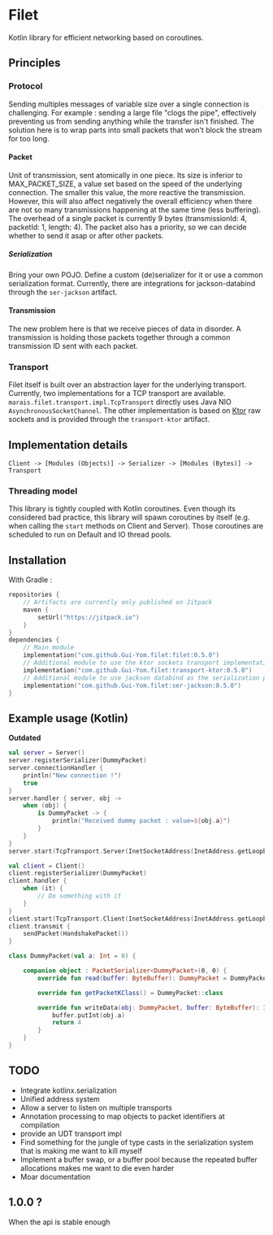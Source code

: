 # Filet
Kotlin library for efficient networking based on coroutines.

## Principles

### Protocol
Sending multiples messages of variable size over a single connection is challenging.
For example : sending a large file "clogs the pipe", effectively preventing us
from sending anything while the transfer isn't finished.
The solution here is to wrap parts into small packets that won't block the stream for too long.

#### Packet
Unit of transmission, sent atomically in one piece.
Its size is inferior to MAX_PACKET_SIZE, a value set based on the speed of the underlying connection.
The smaller this value, the more reactive the transmission. However, this will also affect negatively the
overall efficiency when there are not so many transmissions happening at the same time (less buffering).
The overhead of a single packet is currently 9 bytes (transmissionId: 4, packetId: 1, length: 4).
The packet also has a priority, so we can decide whether to send it asap or after other packets.

##### Serialization
Bring your own POJO. Define a custom (de)serializer for it or use a common serialization format.
Currently, there are integrations for jackson-databind through the `ser-jackson` artifact.

#### Transmission
The new problem here is that we receive pieces of data in disorder.
A transmission is holding those packets together through a common transmission ID sent with each packet.

### Transport
Filet itself is built over an abstraction layer for the underlying transport.
Currently, two implementations for a TCP transport are available. `marais.filet.transport.impl.TcpTransport` directly
uses Java NIO `AsynchronousSocketChannel`. The other implementation is based on [Ktor](https://ktor.io) raw sockets
and is provided through the `transport-ktor` artifact.

## Implementation details
```
Client -> [Modules (Objects)] -> Serializer -> [Modules (Bytes)] -> Transport
```

### Threading model
This library is tightly coupled with Kotlin coroutines. Even though its considered bad practice,
this library will spawn coroutines by itself (e.g. when calling the `start` methods on Client and Server).
Those coroutines are scheduled to run on Default and IO thread pools.

## Installation
With Gradle :
```kotlin
repositories {
    // Artifacts are currently only published on Jitpack
    maven {
        setUrl("https://jitpack.io")
    }
}
dependencies {
    // Main module
    implementation("com.github.Gui-Yom.filet:filet:0.5.0")
    // Additional module to use the ktor sockets transport implementation
    implementation("com.github.Gui-Yom.filet:transport-ktor:0.5.0")
    // Additional module to use jackson databind as the serialization provider
    implementation("com.github.Gui-Yom.filet:ser-jackson:0.5.0")
}
```

## Example usage (Kotlin)
**Outdated**
```kotlin
val server = Server()
server.registerSerializer(DummyPacket)
server.connectionHandler {
    println("New connection !")
    true
}
server.handler { server, obj ->
    when (obj) {
        is DummyPacket -> {
            println("Received dummy packet : value=${obj.a}")
        }
    }
}
server.start(TcpTransport.Server(InetSocketAddress(InetAddress.getLoopbackAddress(), 4785)))

val client = Client()
client.registerSerializer(DummyPacket)
client.handler {
    when (it) {
        // Do something with it
    }
}
client.start(TcpTransport.Client(InetSocketAddress(InetAddress.getLoopbackAddress(), 4785)))
client.transmit {
    sendPacket(HandshakePacket())
}

class DummyPacket(val a: Int = 0) {

    companion object : PacketSerializer<DummyPacket>(0, 0) {
        override fun read(buffer: ByteBuffer): DummyPacket = DummyPacket(buffer.int)

        override fun getPacketKClass() = DummyPacket::class

        override fun writeData(obj: DummyPacket, buffer: ByteBuffer): Int {
            buffer.putInt(obj.a)
            return 4
        }
    }
}
```

## TODO
 - Integrate kotlinx.serialization
 - Unified address system
 - Allow a server to listen on multiple transports
 - Annotation processing to map objects to packet identifiers at compilation
 - provide an UDT transport impl
 - Find something for the jungle of type casts in the serialization system that is making me want to kill myself
 - Implement a buffer swap, or a buffer pool because the repeated buffer allocations makes me want to die even harder
 - Moar documentation

## 1.0.0 ?
When the api is stable enough
